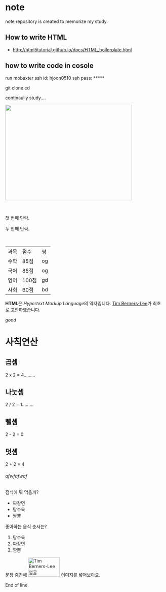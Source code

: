 # note


 note repository is created to memorize my study. 
 
## How to write HTML
* http://html5tutorial.github.io/docs/HTML_boilerplate.html
 
## how to write code in cosole

run mobaxter 
ssh id: hjoon0510
ssh pass: *****


git clone <heonjoon-address>
cd <heonjoon-address>


continaully study....
 
 
 
<img src=http://invain.mooo.com/~hjoon0510/HyunJun.jpg height="300" width="400"> </img>
 
  <p>첫 번째 단락.</p>
  <p>두 번째 단락.</p>

 <table>
 
 <head> 
    <meta charset="utf-8">
    <title>Hello</title>
 </head>
 
  <tbody>
    <tr>
        <td>과목</td>
        <td>점수</td>
        <td>평 </td>
    </tr>
    <tr>
        <td>수학</td>
        <td>85점</td>
        <td>og</td>
    </tr>
    <tr>
        <td>국어</td>
        <td>85점</td>
        <td>og</td>
    </tr>
       <tr>
        <td>영어</td> 
        <td>100점</td>
        <td>gd</td>
   </tr>
 <tr>
  <td>사회</td>
  <td>60점</td>
  <td>bd</td>
 </tr>
  </tbody>
</table

<p>
  <strong>HTML</strong>은 <em>Hypertext Markup Language</em>의 약자입니다.
  <a href="http://www.w3.org/People/Berners-Lee/">Tim Berners-Lee</a>가
  최초로 고안하였습니다.
</p>

<em>good</em>


<h1>사칙연산</h1>
<h2>곱셈</h2>
<p>2 x 2 = 4.........</p>
<h2>나눗셈</h2>
<p>2 / 2 = 1.........</p>
<h2>뺼셈</h2> 
<p>2 - 2 = 0</p> 
<h2>덧셈</h2>
<p>2 + 2 = 4</p>
<h6>afwfafwaf</h6>


<p>점식에 뭐 먹을까?</p>
<ul>
  <li>짜장면</li>
  <li>탕수육</li>
  <li>짬뽕</li>
</ul>

<p>좋아하는 음식 순서는?</p>
<ol>
  <li>탕수육</li>
  <li>짜장면</li>
  <li>짬뽕</li>
</ol>


<p>
  문장 중간에
  <img
    src="http://www.w3.org/Press/Stock/Berners-Lee/2001-europaeum-eighth.jpg"
    width="100" height="60"
    alt="Tim Berners-Lee 얼굴">
  이미지를 넣어보아요.
</p>
 

 End of line. 
 
